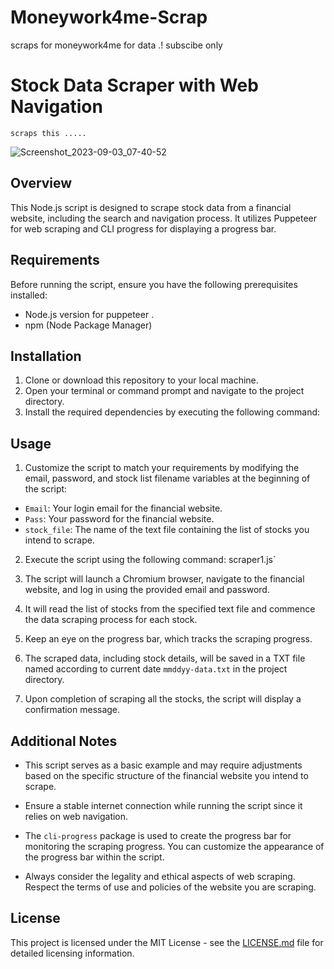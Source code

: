 # Moneywork4me-Scrap
scraps for moneywork4me for data .! subscibe only 
# Stock Data Scraper with Web Navigation
    scraps this .....
![Screenshot_2023-09-03_07-40-52](https://github.com/lightdrk/Moneywork4me-Scrap/assets/108566237/ca1bc28f-eb4e-4c43-af7f-5976a0c91f39)

## Overview
This Node.js script is designed to scrape stock data from a financial website, including the search and navigation process. It utilizes Puppeteer for web scraping and CLI progress for displaying a progress bar.

## Requirements
Before running the script, ensure you have the following prerequisites installed:
- Node.js version for puppeteer .
- npm (Node Package Manager)

## Installation
1. Clone or download this repository to your local machine.
2. Open your terminal or command prompt and navigate to the project directory.
3. Install the required dependencies by executing the following command:



## Usage
1. Customize the script to match your requirements by modifying the email, password, and stock list filename variables at the beginning of the script:
- `Email`: Your login email for the financial website.
- `Pass`: Your password for the financial website.
- `stock_file`: The name of the text file containing the list of stocks you intend to scrape.

2. Execute the script using the following command:
    scraper1.js` 

3. The script will launch a  Chromium browser, navigate to the financial website, and log in using the provided email and password.

4. It will read the list of stocks from the specified text file and commence the data scraping process for each stock.

5. Keep an eye on the progress bar, which tracks the scraping progress.

6. The scraped data, including stock details, will be saved in a TXT file named according to current date `mmddyy-data.txt` in the project directory.

7. Upon completion of scraping all the stocks, the script will display a confirmation message.

## Additional Notes
- This script serves as a basic example and may require adjustments based on the specific structure of the financial website you intend to scrape.

- Ensure a stable internet connection while running the script since it relies on web navigation.

- The `cli-progress` package is used to create the progress bar for monitoring the scraping progress. You can customize the appearance of the progress bar within the script.

- Always consider the legality and ethical aspects of web scraping. Respect the terms of use and policies of the website you are scraping.

## License
This project is licensed under the MIT License - see the [LICENSE.md](LICENSE.md) file for detailed licensing information.
